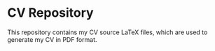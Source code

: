 # CV Repository

This repository contains my CV source LaTeX files, which are used to generate my CV in PDF format.